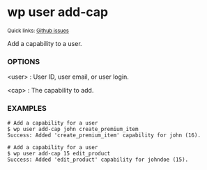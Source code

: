 # wp user add-cap

<small>Quick links: <a href="https://github.com/issues?q=is%3Aopen+label%3Acommand%3Auser-add-cap+sort%3Aupdated-desc+org%3Awp-cli">Github issues</a></small>

Add a capability to a user.

### OPTIONS

&lt;user&gt;
: User ID, user email, or user login.

&lt;cap&gt;
: The capability to add.

### EXAMPLES

    # Add a capability for a user
    $ wp user add-cap john create_premium_item
    Success: Added 'create_premium_item' capability for john (16).

    # Add a capability for a user
    $ wp user add-cap 15 edit_product
    Success: Added 'edit_product' capability for johndoe (15).



